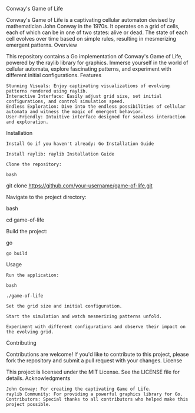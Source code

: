 Conway's Game of Life

Conway's Game of Life is a captivating cellular automaton devised by mathematician John Conway in the 1970s. It operates on a grid of cells, each of which can be in one of two states: alive or dead. The state of each cell evolves over time based on simple rules, resulting in mesmerizing emergent patterns.
Overview

This repository contains a Go implementation of Conway's Game of Life, powered by the raylib library for graphics. Immerse yourself in the world of cellular automata, explore fascinating patterns, and experiment with different initial configurations.
Features

    Stunning Visuals: Enjoy captivating visualizations of evolving patterns rendered using raylib.
    Interactive Interface: Easily adjust grid size, set initial configurations, and control simulation speed.
    Endless Exploration: Dive into the endless possibilities of cellular automata and witness the magic of emergent behavior.
    User-Friendly: Intuitive interface designed for seamless interaction and exploration.

Installation

    Install Go if you haven't already: Go Installation Guide

    Install raylib: raylib Installation Guide

    Clone the repository:

    bash

git clone https://github.com/your-username/game-of-life.git

Navigate to the project directory:

bash

cd game-of-life

Build the project:

go

    go build

Usage

    Run the application:

    bash

    ./game-of-life

    Set the grid size and initial configuration.

    Start the simulation and watch mesmerizing patterns unfold.

    Experiment with different configurations and observe their impact on the evolving grid.

Contributing

Contributions are welcome! If you'd like to contribute to this project, please fork the repository and submit a pull request with your changes.
License

This project is licensed under the MIT License. See the LICENSE file for details.
Acknowledgments

    John Conway: For creating the captivating Game of Life.
    raylib Community: For providing a powerful graphics library for Go.
    Contributors: Special thanks to all contributors who helped make this project possible.


